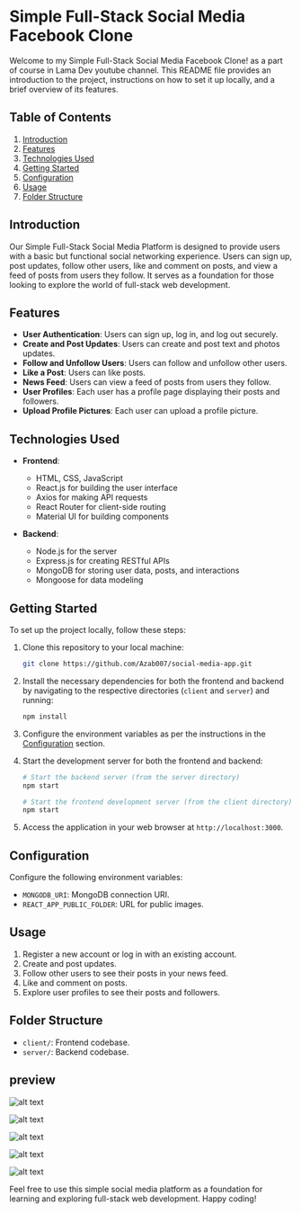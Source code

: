 # Simple Full-Stack Social Media Facebook Clone

Welcome to my Simple Full-Stack Social Media Facebook Clone! as a part of course in Lama Dev youtube channel. This README file provides an introduction to the project, instructions on how to set it up locally, and a brief overview of its features.

## Table of Contents

1. [Introduction](#introduction)
2. [Features](#features)
3. [Technologies Used](#technologies-used)
4. [Getting Started](#getting-started)
5. [Configuration](#configuration)
6. [Usage](#usage)
7. [Folder Structure](#folder-structure)

## Introduction

Our Simple Full-Stack Social Media Platform is designed to provide users with a basic but functional social networking experience. Users can sign up, post updates, follow other users, like and comment on posts, and view a feed of posts from users they follow. It serves as a foundation for those looking to explore the world of full-stack web development.

## Features

- **User Authentication**: Users can sign up, log in, and log out securely.
- **Create and Post Updates**: Users can create and post text and photos updates.
- **Follow and Unfollow Users**: Users can follow and unfollow other users.
- **Like a Post**: Users can like posts.
- **News Feed**: Users can view a feed of posts from users they follow.
- **User Profiles**: Each user has a profile page displaying their posts and followers.
- **Upload Profile Pictures**: Each user can upload a profile picture.

## Technologies Used

- **Frontend**:
  - HTML, CSS, JavaScript
  - React.js for building the user interface
  - Axios for making API requests
  - React Router for client-side routing
  - Material UI for building components

- **Backend**:
  - Node.js for the server
  - Express.js for creating RESTful APIs
  - MongoDB for storing user data, posts, and interactions
  - Mongoose for data modeling

## Getting Started

To set up the project locally, follow these steps:

1. Clone this repository to your local machine:

   ```bash
   git clone https://github.com/Azab007/social-media-app.git
   ```

2. Install the necessary dependencies for both the frontend and backend by navigating to the respective directories (`client` and `server`) and running:

   ```bash
   npm install
   ```

3. Configure the environment variables as per the instructions in the [Configuration](#configuration) section.

4. Start the development server for both the frontend and backend:

   ```bash
   # Start the backend server (from the server directory)
   npm start

   # Start the frontend development server (from the client directory)
   npm start
   ```

5. Access the application in your web browser at `http://localhost:3000`.

## Configuration

Configure the following environment variables:

- `MONGODB_URI`: MongoDB connection URI.
- `REACT_APP_PUBLIC_FOLDER`: URL for public images.

## Usage

1. Register a new account or log in with an existing account.
2. Create and post updates.
3. Follow other users to see their posts in your news feed.
4. Like and comment on posts.
5. Explore user profiles to see their posts and followers.

## Folder Structure

- `client/`: Frontend codebase.
- `server/`: Backend codebase.

## preview
![alt text](https://user-images.githubusercontent.com/57720086/273307750-7b9bd000-29f2-44ca-becf-de4b593aa10c.png)

![alt text](https://user-images.githubusercontent.com/57720086/273307752-608dda09-20e7-40c6-89de-185dbdb8a7a6.png)

![alt text](https://user-images.githubusercontent.com/57720086/273307723-174ffd05-2aaa-4dd8-a5ba-83cec9be3fbb.png)

![alt text](https://user-images.githubusercontent.com/57720086/273307745-1d46949a-e237-4a50-bede-be45dfb28791.png)

![alt text](https://user-images.githubusercontent.com/57720086/273307735-ada229df-aa6a-4711-b486-fb3970b9caf3.png)


Feel free to use this simple social media platform as a foundation for learning and exploring full-stack web development. Happy coding!
